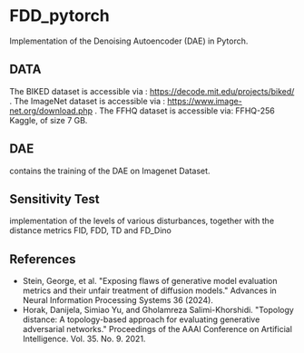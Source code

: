 # FDD_pytorch
Implementation of the Denoising Autoencoder (DAE) in Pytorch.
## DATA
The BIKED dataset is accessible via : https://decode.mit.edu/projects/biked/ . 
The ImageNet dataset is accessible via : https://www.image-net.org/download.php .
The FFHQ dataset is accessible via: FFHQ-256 Kaggle, of size 7 GB.
## DAE
contains the training of the DAE on Imagenet Dataset.
## Sensitivity Test
implementation of the levels of various disturbances, together with the distance metrics FID, FDD, TD and FD_Dino
## References
- Stein, George, et al. "Exposing flaws of generative model evaluation metrics and their unfair treatment of diffusion models." Advances in Neural Information Processing Systems 36 (2024).
- Horak, Danijela, Simiao Yu, and Gholamreza Salimi-Khorshidi. "Topology distance: A topology-based approach for evaluating generative adversarial networks." Proceedings of the AAAI Conference on Artificial Intelligence. Vol. 35. No. 9. 2021.
  
